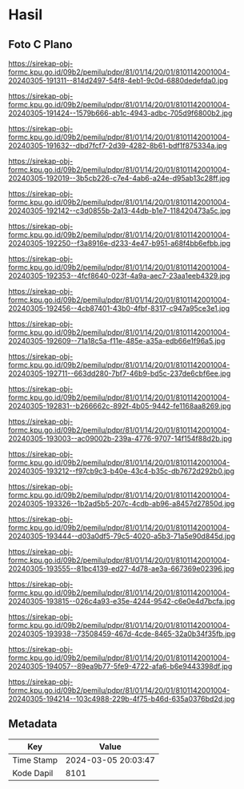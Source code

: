 # Hasil

## Foto C Plano

https://sirekap-obj-formc.kpu.go.id/09b2/pemilu/pdpr/81/01/14/20/01/8101142001004-20240305-191311--814d2497-54f8-4eb1-9c0d-6880dedefda0.jpg

https://sirekap-obj-formc.kpu.go.id/09b2/pemilu/pdpr/81/01/14/20/01/8101142001004-20240305-191424--1579b666-ab1c-4943-adbc-705d9f6800b2.jpg

https://sirekap-obj-formc.kpu.go.id/09b2/pemilu/pdpr/81/01/14/20/01/8101142001004-20240305-191632--dbd7fcf7-2d39-4282-8b61-bdf1f875334a.jpg

https://sirekap-obj-formc.kpu.go.id/09b2/pemilu/pdpr/81/01/14/20/01/8101142001004-20240305-192019--3b5cb226-c7e4-4ab6-a24e-d95ab13c28ff.jpg

https://sirekap-obj-formc.kpu.go.id/09b2/pemilu/pdpr/81/01/14/20/01/8101142001004-20240305-192142--c3d0855b-2a13-44db-b1e7-118420473a5c.jpg

https://sirekap-obj-formc.kpu.go.id/09b2/pemilu/pdpr/81/01/14/20/01/8101142001004-20240305-192250--f3a8916e-d233-4e47-b951-a68f4bb6efbb.jpg

https://sirekap-obj-formc.kpu.go.id/09b2/pemilu/pdpr/81/01/14/20/01/8101142001004-20240305-192353--4fcf8640-023f-4a9a-aec7-23aa1eeb4329.jpg

https://sirekap-obj-formc.kpu.go.id/09b2/pemilu/pdpr/81/01/14/20/01/8101142001004-20240305-192456--4cb87401-43b0-4fbf-8317-c947a95ce3e1.jpg

https://sirekap-obj-formc.kpu.go.id/09b2/pemilu/pdpr/81/01/14/20/01/8101142001004-20240305-192609--71a18c5a-f11e-485e-a35a-edb66e1f96a5.jpg

https://sirekap-obj-formc.kpu.go.id/09b2/pemilu/pdpr/81/01/14/20/01/8101142001004-20240305-192711--663dd280-7bf7-46b9-bd5c-237de6cbf6ee.jpg

https://sirekap-obj-formc.kpu.go.id/09b2/pemilu/pdpr/81/01/14/20/01/8101142001004-20240305-192831--b266662c-892f-4b05-9442-fe1168aa8269.jpg

https://sirekap-obj-formc.kpu.go.id/09b2/pemilu/pdpr/81/01/14/20/01/8101142001004-20240305-193003--ac09002b-239a-4776-9707-14f154f88d2b.jpg

https://sirekap-obj-formc.kpu.go.id/09b2/pemilu/pdpr/81/01/14/20/01/8101142001004-20240305-193212--f97cb9c3-b40e-43c4-b35c-db7672d292b0.jpg

https://sirekap-obj-formc.kpu.go.id/09b2/pemilu/pdpr/81/01/14/20/01/8101142001004-20240305-193326--1b2ad5b5-207c-4cdb-ab96-a8457d27850d.jpg

https://sirekap-obj-formc.kpu.go.id/09b2/pemilu/pdpr/81/01/14/20/01/8101142001004-20240305-193444--d03a0df5-79c5-4020-a5b3-71a5e90d845d.jpg

https://sirekap-obj-formc.kpu.go.id/09b2/pemilu/pdpr/81/01/14/20/01/8101142001004-20240305-193555--81bc4139-ed27-4d78-ae3a-667369e02396.jpg

https://sirekap-obj-formc.kpu.go.id/09b2/pemilu/pdpr/81/01/14/20/01/8101142001004-20240305-193815--026c4a93-e35e-4244-9542-c6e0e4d7bcfa.jpg

https://sirekap-obj-formc.kpu.go.id/09b2/pemilu/pdpr/81/01/14/20/01/8101142001004-20240305-193938--73508459-467d-4cde-8465-32a0b34f35fb.jpg

https://sirekap-obj-formc.kpu.go.id/09b2/pemilu/pdpr/81/01/14/20/01/8101142001004-20240305-194057--89ea9b77-5fe9-4722-afa6-b6e9443398df.jpg

https://sirekap-obj-formc.kpu.go.id/09b2/pemilu/pdpr/81/01/14/20/01/8101142001004-20240305-194214--103c4988-229b-4f75-b46d-635a0376bd2d.jpg


## Metadata

| Key        | Value               |
| ---------- | ------------------- |
| Time Stamp | 2024-03-05 20:03:47 |
| Kode Dapil | 8101                |



